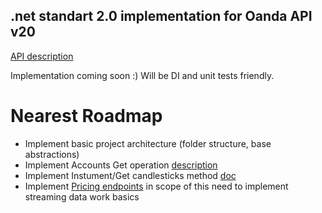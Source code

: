 ## .net standart 2.0 implementation for Oanda API v20
[API description](http://developer.oanda.com/rest-live-v20/introduction/)

Implementation coming soon :)
Will be DI and unit tests friendly.

# Nearest Roadmap
* Implement basic project architecture (folder structure, base abstractions)
* Implement Accounts Get operation [description](http://developer.oanda.com/rest-live-v20/account-ep/)
* Implement Instument/Get candlesticks method [doc](http://developer.oanda.com/rest-live-v20/instrument-ep/)
* Implement [Pricing endpoints](http://developer.oanda.com/rest-live-v20/pricing-ep/) in scope of this need to implement streaming data work basics